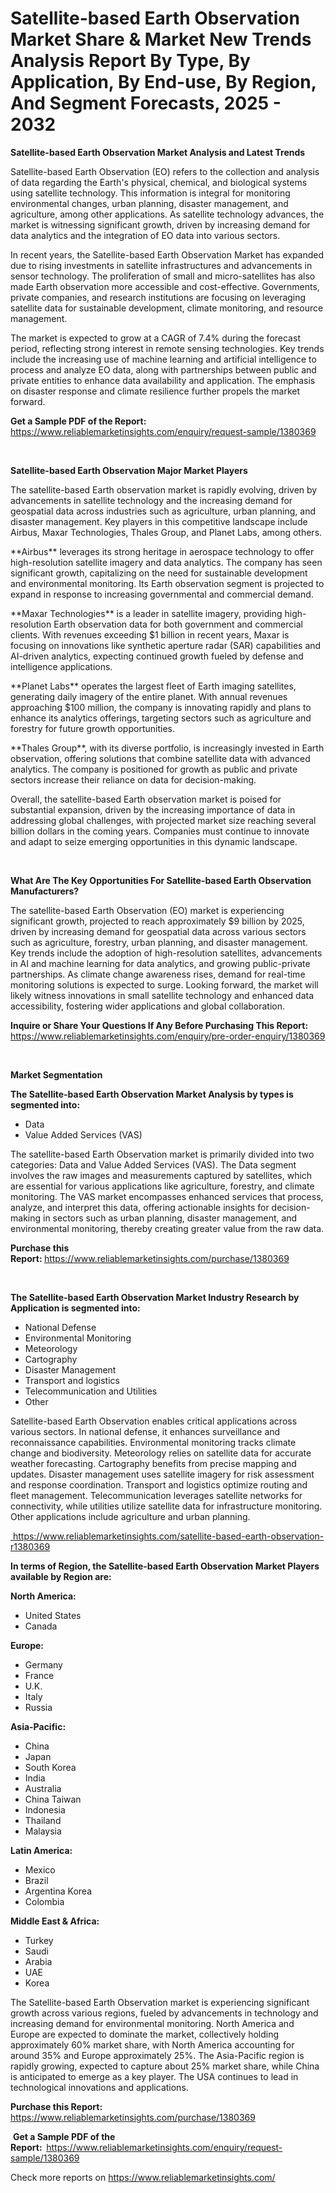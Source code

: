 <p><h1>Satellite-based Earth Observation Market Share & Market New Trends Analysis Report By Type, By Application, By End-use, By Region, And Segment Forecasts, 2025 - 2032</h1></p><p><strong>Satellite-based Earth Observation Market Analysis and Latest Trends</strong></p>
<p><p>Satellite-based Earth Observation (EO) refers to the collection and analysis of data regarding the Earth's physical, chemical, and biological systems using satellite technology. This information is integral for monitoring environmental changes, urban planning, disaster management, and agriculture, among other applications. As satellite technology advances, the market is witnessing significant growth, driven by increasing demand for data analytics and the integration of EO data into various sectors.</p><p>In recent years, the Satellite-based Earth Observation Market has expanded due to rising investments in satellite infrastructures and advancements in sensor technology. The proliferation of small and micro-satellites has also made Earth observation more accessible and cost-effective. Governments, private companies, and research institutions are focusing on leveraging satellite data for sustainable development, climate monitoring, and resource management.</p><p>The market is expected to grow at a CAGR of 7.4% during the forecast period, reflecting strong interest in remote sensing technologies. Key trends include the increasing use of machine learning and artificial intelligence to process and analyze EO data, along with partnerships between public and private entities to enhance data availability and application. The emphasis on disaster response and climate resilience further propels the market forward.</p></p>
<p><strong>Get a Sample PDF of the Report:&nbsp;</strong> <a href="https://www.reliablemarketinsights.com/enquiry/request-sample/1380369?utm_campaign=2935&utm_medium=2&utm_source=Github&utm_content=ia&utm_term=09032025&utm_id=satellite-based-earth-observation">https://www.reliablemarketinsights.com/enquiry/request-sample/1380369</a></p>
<p>&nbsp;</p>
<p><strong>Satellite-based Earth Observation Major Market Players</strong></p>
<p><p>The satellite-based Earth observation market is rapidly evolving, driven by advancements in satellite technology and the increasing demand for geospatial data across industries such as agriculture, urban planning, and disaster management. Key players in this competitive landscape include Airbus, Maxar Technologies, Thales Group, and Planet Labs, among others.</p><p>**Airbus** leverages its strong heritage in aerospace technology to offer high-resolution satellite imagery and data analytics. The company has seen significant growth, capitalizing on the need for sustainable development and environmental monitoring. Its Earth observation segment is projected to expand in response to increasing governmental and commercial demand.</p><p>**Maxar Technologies** is a leader in satellite imagery, providing high-resolution Earth observation data for both government and commercial clients. With revenues exceeding $1 billion in recent years, Maxar is focusing on innovations like synthetic aperture radar (SAR) capabilities and AI-driven analytics, expecting continued growth fueled by defense and intelligence applications.</p><p>**Planet Labs** operates the largest fleet of Earth imaging satellites, generating daily imagery of the entire planet. With annual revenues approaching $100 million, the company is innovating rapidly and plans to enhance its analytics offerings, targeting sectors such as agriculture and forestry for future growth opportunities.</p><p>**Thales Group**, with its diverse portfolio, is increasingly invested in Earth observation, offering solutions that combine satellite data with advanced analytics. The company is positioned for growth as public and private sectors increase their reliance on data for decision-making.</p><p>Overall, the satellite-based Earth observation market is poised for substantial expansion, driven by the increasing importance of data in addressing global challenges, with projected market size reaching several billion dollars in the coming years. Companies must continue to innovate and adapt to seize emerging opportunities in this dynamic landscape.</p></p>
<p>&nbsp;</p>
<p><strong>What Are The Key Opportunities For Satellite-based Earth Observation Manufacturers?</strong></p>
<p><p>The satellite-based Earth Observation (EO) market is experiencing significant growth, projected to reach approximately $9 billion by 2025, driven by increasing demand for geospatial data across various sectors such as agriculture, forestry, urban planning, and disaster management. Key trends include the adoption of high-resolution satellites, advancements in AI and machine learning for data analytics, and growing public-private partnerships. As climate change awareness rises, demand for real-time monitoring solutions is expected to surge. Looking forward, the market will likely witness innovations in small satellite technology and enhanced data accessibility, fostering wider applications and global collaboration.</p></p>
<p><strong>Inquire or Share Your Questions If Any Before Purchasing This Report:</strong> <a href="https://www.reliablemarketinsights.com/enquiry/pre-order-enquiry/1380369?utm_campaign=2935&utm_medium=2&utm_source=Github&utm_content=ia&utm_term=09032025&utm_id=satellite-based-earth-observation">https://www.reliablemarketinsights.com/enquiry/pre-order-enquiry/1380369</a></p>
<p>&nbsp;</p>
<p><strong>Market Segmentation</strong></p>
<p><strong>The Satellite-based Earth Observation Market Analysis by types is segmented into:</strong></p>
<p><ul><li>Data</li><li>Value Added Services (VAS)</li></ul></p>
<p><p>The satellite-based Earth Observation market is primarily divided into two categories: Data and Value Added Services (VAS). The Data segment involves the raw images and measurements captured by satellites, which are essential for various applications like agriculture, forestry, and climate monitoring. The VAS market encompasses enhanced services that process, analyze, and interpret this data, offering actionable insights for decision-making in sectors such as urban planning, disaster management, and environmental monitoring, thereby creating greater value from the raw data.</p></p>
<p><strong>Purchase this Report:&nbsp;</strong><a href="https://www.reliablemarketinsights.com/purchase/1380369?utm_campaign=2935&utm_medium=2&utm_source=Github&utm_content=ia&utm_term=09032025&utm_id=satellite-based-earth-observation">https://www.reliablemarketinsights.com/purchase/1380369</a></p>
<p>&nbsp;</p>
<p><strong>The Satellite-based Earth Observation Market Industry Research by Application is segmented into:</strong></p>
<p><ul><li>National Defense</li><li>Environmental Monitoring</li><li>Meteorology</li><li>Cartography</li><li>Disaster Management</li><li>Transport and logistics</li><li>Telecommunication and Utilities</li><li>Other</li></ul></p>
<p><p>Satellite-based Earth Observation enables critical applications across various sectors. In national defense, it enhances surveillance and reconnaissance capabilities. Environmental monitoring tracks climate change and biodiversity. Meteorology relies on satellite data for accurate weather forecasting. Cartography benefits from precise mapping and updates. Disaster management uses satellite imagery for risk assessment and response coordination. Transport and logistics optimize routing and fleet management. Telecommunication leverages satellite networks for connectivity, while utilities utilize satellite data for infrastructure monitoring. Other applications include agriculture and urban planning.</p></p>
<p><a href="https://www.reliablemarketinsights.com/satellite-based-earth-observation-r1380369?utm_campaign=2935&utm_medium=2&utm_source=Github&utm_content=ia&utm_term=09032025&utm_id=satellite-based-earth-observation">&nbsp;https://www.reliablemarketinsights.com/satellite-based-earth-observation-r1380369</a></p>
<p><strong>In terms of Region, the Satellite-based Earth Observation Market Players available by Region are:</strong></p>
<p>
    <p> <strong> North America: </strong>
        <ul>
            <li>United States</li>
            <li>Canada</li>
        </ul>
        </p> 
    <p> <strong> Europe: </strong>
        <ul>
            <li>Germany</li>
            <li>France</li>
            <li>U.K.</li>
            <li>Italy</li>
            <li>Russia</li>
        </ul>
        </p> 
    <p> <strong> Asia-Pacific: </strong>
        <ul>
            <li>China</li>
            <li>Japan</li>
            <li>South Korea</li>
            <li>India</li>
            <li>Australia</li>
            <li>China Taiwan</li>
            <li>Indonesia</li>
            <li>Thailand</li>
            <li>Malaysia</li>
        </ul>
        </p> 
    <p> <strong> Latin America: </strong>
        <ul>
            <li>Mexico</li>
            <li>Brazil</li>
            <li>Argentina Korea</li>
            <li>Colombia</li>
        </ul>
        </p> 
    <p> <strong> Middle East & Africa: </strong>
        <ul>
            <li>Turkey</li>
            <li>Saudi</li>
            <li>Arabia</li>
            <li>UAE</li>
            <li>Korea</li>
        </ul>
    </p>
    </p>
<p><p>The Satellite-based Earth Observation market is experiencing significant growth across various regions, fueled by advancements in technology and increasing demand for environmental monitoring. North America and Europe are expected to dominate the market, collectively holding approximately 60% market share, with North America accounting for around 35% and Europe approximately 25%. The Asia-Pacific region is rapidly growing, expected to capture about 25% market share, while China is anticipated to emerge as a key player. The USA continues to lead in technological innovations and applications.</p></p>
<p><strong>Purchase this Report: </strong><a href="https://www.reliablemarketinsights.com/purchase/1380369?utm_campaign=2935&utm_medium=2&utm_source=Github&utm_content=ia&utm_term=09032025&utm_id=satellite-based-earth-observation">https://www.reliablemarketinsights.com/purchase/1380369</a></p>
<p>&nbsp;<strong>Get a Sample PDF of the Report:&nbsp;&nbsp;</strong><a href="https://www.reliablemarketinsights.com/enquiry/request-sample/1380369?utm_campaign=2935&utm_medium=2&utm_source=Github&utm_content=ia&utm_term=09032025&utm_id=satellite-based-earth-observation">https://www.reliablemarketinsights.com/enquiry/request-sample/1380369</a></p>
<p><strong></strong></p>
<p>Check more reports on <a href="https://www.reliablemarketinsights.com/?utm_campaign=2935&utm_medium=2&utm_source=Github&utm_content=ia&utm_term=09032025&utm_id=satellite-based-earth-observation">https://www.reliablemarketinsights.com/</a></p>